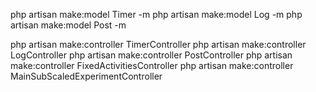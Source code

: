 php artisan make:model Timer -m
php artisan make:model Log -m
php artisan make:model Post -m

php artisan make:controller TimerController
php artisan make:controller LogController
php artisan make:controller PostController
php artisan make:controller FixedActivitiesController
php artisan make:controller MainSubScaledExperimentController
